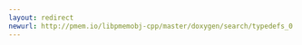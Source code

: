 ```yaml
---
layout: redirect
newurl: http://pmem.io/libpmemobj-cpp/master/doxygen/search/typedefs_0.html
---
```

